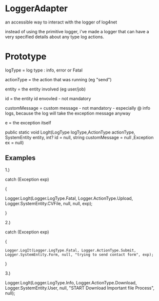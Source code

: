 # LoggerAdapter
an accessible way to interact with the logger of log4net


instead of using the primitive logger, i've made a logger that can have a very specified details about any type log actions.

Prototype
=========

logType = log type : info, error or Fatal

actionType = the action that was running  (eg "send")

entity = the entity involved (eg user/job)

id = the entity id envovled - not mandatory

customMessage = custom message - not mandatory - especially @ info logs, because the log will take the exception message anyway

e = the exception itself

public static void LogIt(LogType logType,ActionType actionType, SystemEntity entity, int? id = null, string customMessage = null ,Exception ex = null)


Examples
--------

1.) 

catch (Exception exp)

{

  Logger.LogIt(Logger.LogType.Fatal, Logger.ActionType.Upload, Logger.SystemEntity.CVFile, null, null, exp);
  
}

2.)

catch (Exception exp)

{

    Logger.LogIt(Logger.LogType.Fatal, Logger.ActionType.Submit, Logger.SystemEntity.Form, null, "trying to send contact form", exp);
    
}


3.)

 Logger.LogIt(Logger.LogType.Info, Logger.ActionType.Download, Logger.SystemEntity.User, null, "START Download Important file Process", null);
